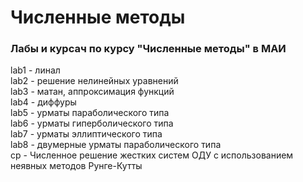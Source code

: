 # Численные методы
### Лабы и курсач по курсу "Численные методы" в МАИ

lab1 - линал  
lab2 - решение нелинейных уравнений  
lab3 - матан, аппроксимация функций  
lab4 - диффуры  
lab5 - урматы параболического типа  
lab6 - урматы гиперболического типа  
lab7 - урматы эллиптического типа  
lab8 - двумерные урматы параболического типа  
cp - Численное решение жестких систем ОДУ с использованием неявных методов Рунге-Кутты 
